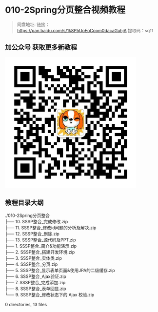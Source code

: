 # 010-2Spring分页整合视频教程

> 网盘地址: 链接：https://pan.baidu.com/s/1k8P5UoEoCoom0dacaGuhjA 提取码：sq11

## 加公众号 获取更多新教程
 ![](assets/vxlogo.jpg)
## 教程目录大纲
./010-2Spring分页整合  
├── 10. SSSP整合_完成修改.zip  
├── 11. SSSP整合_修改id问题的分析及解决.zip  
├── 12. SSSP整合_删除.zip  
├── 13. SSSP整合_源代码及PPT.zip  
├── 1. SSSP整合_简介&功能演示.zip  
├── 2. SSSP整合_搭建开发环境.zip  
├── 3. SSSP整合_实体类.zip  
├── 4. SSSP整合_分页.zip  
├── 5. SSSP整合_显示表单页面&使用JPA的二级缓存.zip  
├── 6. SSSP整合_Ajax验证.zip  
├── 7. SSSP整合_完成添加.zip  
├── 8. SSSP整合_表单回显.zip  
└── 9. SSSP整合_修改状态下的 Ajax 校验.zip  
  
0 directories, 13 files  
